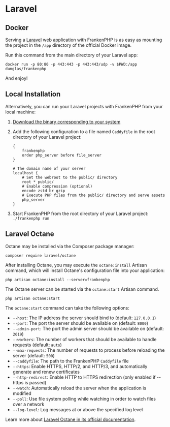 # Laravel

## Docker

Serving a [Laravel](https://laravel.com) web application with FrankenPHP is as easy as mounting the project in the `/app` directory of the official Docker image.

Run this command from the main directory of your Laravel app:

```console
docker run -p 80:80 -p 443:443 -p 443:443/udp -v $PWD:/app dunglas/frankenphp
```

And enjoy!

## Local Installation

Alternatively, you can run your Laravel projects with FrankenPHP from your local machine:

1. [Download the binary corresponding to your system](https://github.com/dunglas/frankenphp/releases)
2. Add the following configuration to a file named `Caddyfile` in the root directory of your Laravel project:

    ```caddyfile
    {
    	frankenphp
    	order php_server before file_server
    }

    # The domain name of your server
    localhost {
    	# Set the webroot to the public/ directory
    	root * public/
    	# Enable compression (optional)
    	encode zstd br gzip
    	# Execute PHP files from the public/ directory and serve assets
    	php_server
    }
    ```

3. Start FrankenPHP from the root directory of your Laravel project: `./frankenphp run`

## Laravel Octane

Octane may be installed via the Composer package manager:

```console
composer require laravel/octane
```

After installing Octane, you may execute the `octane:install` Artisan command, which will install Octane's configuration file into your application:

```console
php artisan octane:install --server=frankenphp
```

The Octane server can be started via the `octane:start` Artisan command.

```console
php artisan octane:start
```

The `octane:start` command can take the following options:

* `--host`: The IP address the server should bind to (default: `127.0.0.1`)
* `--port`: The port the server should be available on (default: `8000`)
* `--admin-port`: The port the admin server should be available on (default: `2019`)
* `--workers`: The number of workers that should be available to handle requests (default: `auto`)
* `--max-requests`: The number of requests to process before reloading the server (default: `500`)
* `--caddyfile`: The path to the FrankenPHP `Caddyfile` file
* `--https`: Enable HTTPS, HTTP/2, and HTTP/3, and automatically generate and renew certificates
* `--http-redirect`: Enable HTTP to HTTPS redirection (only enabled if --https is passed)
* `--watch`: Automatically reload the server when the application is modified
* `--poll`: Use file system polling while watching in order to watch files over a network
* `--log-level`: Log messages at or above the specified log level

Learn more about [Laravel Octane in its official documentation](https://laravel.com/docs/octane).

